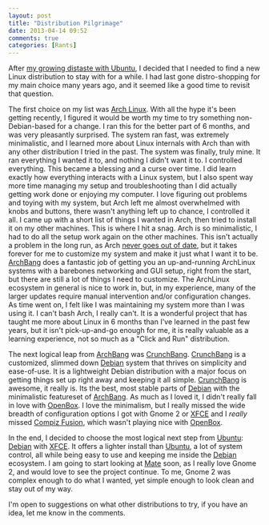 ```yaml
---
layout: post
title: "Distribution Pilgrimage"
date: 2013-04-14 09:52
comments: true
categories: [Rants]
---
```


After [my growing distaste with Ubuntu](../../../../2013/04/13/the-move-away-from-ubuntu/), I decided that I needed to find a new Linux distribution to stay with for a while. I had last gone distro-shopping for my main choice many years ago, and it seemed like a good time to revisit that question.

The first choice on my list was [Arch Linux](https://www.archlinux.org/). With all the hype it's been getting recently, I figured it would be worth my time to try something non-Debian-based for a change. I ran this for the better part of 6 months, and was very pleasantly surprised. The system ran fast, was extremely minimalistic, and I learned more about Linux internals with Arch than with any other distribution I tried in the past. The system was finally, truly mine. It ran everything I wanted it to, and nothing I didn't want it to. I controlled everything. This became a blessing and a curse over time. I did learn exactly how everything interacts with a Linux system, but I also spent way more time managing my setup and troubleshooting than I did actually getting work done or enjoying my computer. I love figuring out problems and toying with my system, but Arch left me almost overwhelmed with knobs and buttons, there wasn't anything left up to chance, I controlled it all. I came up with a short list of things I wanted in Arch, then tried to install it on my other machines. This is where I hit a snag. Arch is so minimalistic, I had to do all the setup work again on the other machines. This isn't actually a problem in the long run, as Arch [never goes out of date](https://wiki.archlinux.org/index.php/Arch_Linux#Modernity), but it takes forever for me to customize my system and make it just what I want it to be. [ArchBang](http://archbang.org/) does a fantastic job of getting you an up-and-running ArchLinux systems with a barebones networking and GUI setup, right from the start, but there are still a lot of things I need to customize. The ArchLinux ecosystem in general is nice to work in, but, in my experience, many of the larger updates require manual intervention and/or configuration changes. As time went on, I felt like I was maintaining my system more than I was using it. I can't bash Arch, I really can't. It is a wonderful project that has taught me more about Linux in 6 months than I've learned in the past few years, but it isn't pick-up-and-go enough for me, it is really valuable as a learning experience, not so much as a "Click and Run" distribution.

The next logical leap from [ArchBang](http://archbang.org/) was [CrunchBang](http://crunchbang.org/). [CrunchBang](http://crunchbang.org/) is a customized, slimmed down [Debian](http://www.debian.org/) system that thrives on simplicity and ease-of-use. It is a lightweight Debian distribution with a major focus on getting things set up right away and keeping it all simple. [CrunchBang](http://crunchbang.org/) is awesome, it really is. Its the best, most stable parts of [Debian](http://www.debian.org/) with the minimalistic featureset of [ArchBang](http://archbang.org/). As much as I loved it, I didn't really fall in love with [OpenBox](http://openbox.org/). I love the minimalism, but I really missed the wide breadth of configuration options I got with Gnome 2 or [XFCE](http://www.xfce.org/) and I _really_ missed [Compiz Fusion](http://www.compiz.org/), which wasn't playing nice with [OpenBox](http://openbox.org/).

In the end, I decided to choose the most logical next step from [Ubuntu](http://www.ubuntu.com): [Debian](http://www.debian.org/) with [XFCE](http://www.xfce.org/). It offers a lighter install than [Ubuntu](http://www.ubuntu.com), a lot of system control, all while being easy to use and keeping me inside the [Debian](http://www.debian.org/) ecosystem. I am going to start looking at [Mate](http://en.wikipedia.org/wiki/MATE_(desktop_environment)) soon, as I really love Gnome 2, and would love to see the project continue. To me, Gnome 2 was complex enough to do what I wanted, yet simple enough to look clean and stay out of my way.

I'm open to suggestions on what other distributions to try, if you have an idea, let me know in the comments.
